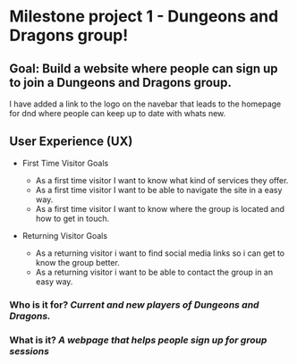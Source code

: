 # Milestone project 1 - Dungeons and Dragons group!

## Goal: Build a website where people can sign up to join a Dungeons and Dragons group.
I have added a link to the logo on the navebar that leads to the homepage for dnd where people can keep up to date with whats new.


## User Experience (UX)
* First Time Visitor Goals
    * As a first time visitor I want to know what kind of services they offer.
    * As a first time visitor I want to be able to navigate the site in a easy way.
    * As a first time visitor I want to know where the group is located and how to get in touch.

* Returning Visitor Goals
    * As a returning visitor i want to find social media links so i can get to know the group better.
    * As a returning visitor i want to be able to contact the group in an easy way.


### Who is it for? *Current and new players of Dungeons and Dragons.* 

### What is it? *A webpage that helps people sign up for group sessions*

